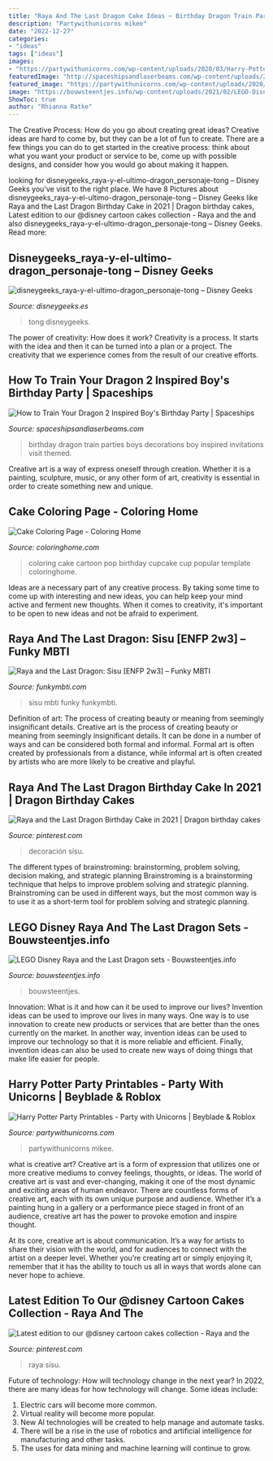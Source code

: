 ```yaml
---
title: "Raya And The Last Dragon Cake Ideas ~ Birthday Dragon Train Parties Boys Decorations Boy Inspired Invitations Visit Themed"
description: "Partywithunicorns mikee"
date: "2022-12-27"
categories:
- "ideas"
tags: ["ideas"]
images:
- "https://partywithunicorns.com/wp-content/uploads/2020/03/Harry-Potter-Party-Printables-683x1024.jpg"
featuredImage: "http://spaceshipsandlaserbeams.com/wp-content/uploads/2015/09/how-to-train-your-dragon-birthday-party-ideas.jpg"
featured_image: "https://partywithunicorns.com/wp-content/uploads/2020/03/Harry-Potter-Party-Printables-683x1024.jpg"
image: "https://bouwsteentjes.info/wp-content/uploads/2021/02/LEGO-Disney-Raya-and-the-Last-Dragon-sets.jpg"
ShowToc: true
author: "Rhianna Ratke"
---
```



The Creative Process: How do you go about creating great ideas?
Creative ideas are hard to come by, but they can be a lot of fun to create. There are a few things you can do to get started in the creative process: think about what you want your product or service to be, come up with possible designs, and consider how you would go about making it happen.

	

		
looking for disneygeeks_raya-y-el-ultimo-dragon_personaje-tong – Disney Geeks you've visit to the right place. We have 8 Pictures about disneygeeks_raya-y-el-ultimo-dragon_personaje-tong – Disney Geeks like Raya and the Last Dragon Birthday Cake in 2021 | Dragon birthday cakes, Latest edition to our @disney cartoon cakes collection - Raya and the and also disneygeeks_raya-y-el-ultimo-dragon_personaje-tong – Disney Geeks. Read more:
		
    
## Disneygeeks_raya-y-el-ultimo-dragon_personaje-tong – Disney Geeks

<img loading=lazy src="https://disneygeeks.es/wp-content/uploads/2020/12/disneygeeks_raya-y-el-ultimo-dragon_personaje-tong.jpg" onerror="this.onerror=null;this.src='https://tse2.mm.bing.net/th?id=OIP.TMxV7pw-LiwhSGyhfPWtiQHaDG&amp;pid=15.1';" alt="disneygeeks_raya-y-el-ultimo-dragon_personaje-tong – Disney Geeks">

_Source: disneygeeks.es_

>tong disneygeeks. 

	

The power of creativity: How does it work?
Creativity is a process. It starts with the idea and then it can be turned into a plan or a project. The creativity that we experience comes from the result of our creative efforts.

    
## How To Train Your Dragon 2 Inspired Boy&#039;s Birthday Party | Spaceships

<img loading=lazy src="http://spaceshipsandlaserbeams.com/wp-content/uploads/2015/09/how-to-train-your-dragon-birthday-party-ideas.jpg" onerror="this.onerror=null;this.src='https://tse3.mm.bing.net/th?id=OIP.bhzpscYPqzflYmZ7sJiWEQHaLH&amp;pid=15.1';" alt="How to Train Your Dragon 2 Inspired Boy&#039;s Birthday Party | Spaceships">

_Source: spaceshipsandlaserbeams.com_

>birthday dragon train parties boys decorations boy inspired invitations visit themed. 

	

Creative art is a way of express oneself through creation. Whether it is a painting, sculpture, music, or any other form of art, creativity is essential in order to create something new and unique.

    
## Cake Coloring Page - Coloring Home

<img loading=lazy src="https://coloringhome.com/coloring/acq/boX/acqboXqKi.gif" onerror="this.onerror=null;this.src='https://tse2.mm.bing.net/th?id=OIP.PxEEtlmssgCxBohXoQ6ojAHaGr&amp;pid=15.1';" alt="Cake Coloring Page - Coloring Home">

_Source: coloringhome.com_

>coloring cake cartoon pop birthday cupcake cup popular template coloringhome. 

	

Ideas are a necessary part of any creative process. By taking some time to come up with interesting and new ideas, you can help keep your mind active and ferment new thoughts. When it comes to creativity, it's important to be open to new ideas and not be afraid to experiment.

    
## Raya And The Last Dragon: Sisu [ENFP 2w3] – Funky MBTI

<img loading=lazy src="https://funkymbti.files.wordpress.com/2021/06/sisu.jpg" onerror="this.onerror=null;this.src='https://tse4.mm.bing.net/th?id=OIP.G6eDwWN_T9CeiDS_XFJrWQHaEd&amp;pid=15.1';" alt="Raya and the Last Dragon: Sisu [ENFP 2w3] – Funky MBTI">

_Source: funkymbti.com_

>sisu mbti funky funkymbti. 

	

Definition of art: The process of creating beauty or meaning from seemingly insignificant details.
Creative art is the process of creating beauty or meaning from seemingly insignificant details. It can be done in a number of ways and can be considered both formal and informal. Formal art is often created by professionals from a distance, while informal art is often created by artists who are more likely to be creative and playful.

    
## Raya And The Last Dragon Birthday Cake In 2021 | Dragon Birthday Cakes

<img loading=lazy src="https://i.pinimg.com/736x/f7/77/3c/f7773c6af270d9cffb6abf621c925c91.jpg" onerror="this.onerror=null;this.src='https://tse1.mm.bing.net/th?id=OIP.LoPyC9WpOgO1ZEbQFhx1HAHaPN&amp;pid=15.1';" alt="Raya and the Last Dragon Birthday Cake in 2021 | Dragon birthday cakes">

_Source: pinterest.com_

>decoración sisu. 

	

The different types of brainstroming: brainstorming, problem solving, decision making, and strategic planning
Brainstroming is a brainstorming technique that helps to improve problem solving and strategic planning. Brainstroming can be used in different ways, but the most common way is to use it as a short-term tool for problem solving and strategic planning.

    
## LEGO Disney Raya And The Last Dragon Sets - Bouwsteentjes.info

<img loading=lazy src="https://bouwsteentjes.info/wp-content/uploads/2021/02/LEGO-Disney-Raya-and-the-Last-Dragon-sets.jpg" onerror="this.onerror=null;this.src='https://tse3.mm.bing.net/th?id=OIP.NsnL7zoxYi9idpJU8onESAHaEO&amp;pid=15.1';" alt="LEGO Disney Raya and the Last Dragon sets - Bouwsteentjes.info">

_Source: bouwsteentjes.info_

>bouwsteentjes. 

	

Innovation: What is it and how can it be used to improve our lives?
Invention ideas can be used to improve our lives in many ways. One way is to use innovation to create new products or services that are better than the ones currently on the market. In another way, invention ideas can be used to improve our technology so that it is more reliable and efficient. Finally, invention ideas can also be used to create new ways of doing things that make life easier for people.

    
## Harry Potter Party Printables - Party With Unicorns | Beyblade &amp; Roblox

<img loading=lazy src="https://partywithunicorns.com/wp-content/uploads/2020/03/Harry-Potter-Party-Printables-683x1024.jpg" onerror="this.onerror=null;this.src='https://tse1.mm.bing.net/th?id=OIP.Qrmiw5MSd7DqZkWNy_CXxAHaLG&amp;pid=15.1';" alt="Harry Potter Party Printables - Party with Unicorns | Beyblade &amp; Roblox">

_Source: partywithunicorns.com_

>partywithunicorns mikee. 

	

what is creative art?
Creative art is a form of expression that utilizes one or more creative mediums to convey feelings, thoughts, or ideas. The world of creative art is vast and ever-changing, making it one of the most dynamic and exciting areas of human endeavor.
There are countless forms of creative art, each with its own unique purpose and audience. Whether it’s a painting hung in a gallery or a performance piece staged in front of an audience, creative art has the power to provoke emotion and inspire thought.

At its core, creative art is about communication. It’s a way for artists to share their vision with the world, and for audiences to connect with the artist on a deeper level. Whether you’re creating art or simply enjoying it, remember that it has the ability to touch us all in ways that words alone can never hope to achieve.

    
## Latest Edition To Our @disney Cartoon Cakes Collection - Raya And The

<img loading=lazy src="https://i.pinimg.com/736x/3e/75/e8/3e75e8d07b4e0eae7a49f9f68e4d4587.jpg" onerror="this.onerror=null;this.src='https://tse2.mm.bing.net/th?id=OIP.KHJN4CNRI8CL_gj1L4S8wAHaHa&amp;pid=15.1';" alt="Latest edition to our @disney cartoon cakes collection - Raya and the">

_Source: pinterest.com_

>raya sisu. 

	

Future of technology: How will technology change in the next year?
In 2022, there are many ideas for how technology will change. Some ideas include:
1. Electric cars will become more common.
2. Virtual reality will become more popular. 
3. New AI technologies will be created to help manage and automate tasks. 
4. There will be a rise in the use of robotics and artificial intelligence for manufacturing and other tasks. 
5. The uses for data mining and machine learning will continue to grow.


